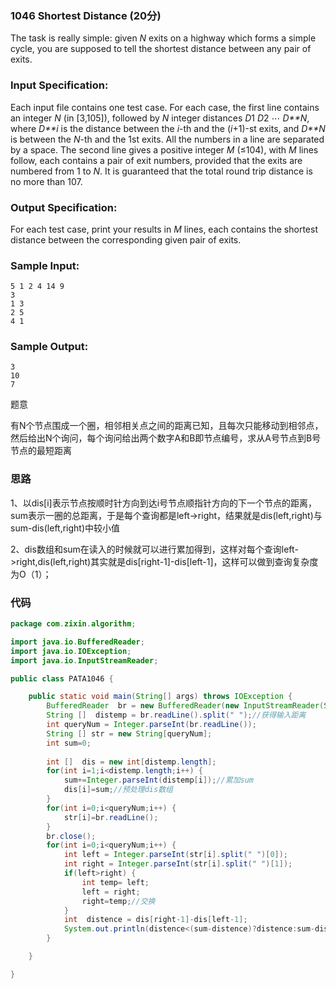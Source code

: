 ### **1046** **Shortest Distance** (20分)

The task is really simple: given *N* exits on a highway which forms a simple cycle, you are supposed to tell the shortest distance between any pair of exits.

### Input Specification:

Each input file contains one test case. For each case, the first line contains an integer *N* (in [3,105]), followed by *N* integer distances *D*1 *D*2 ⋯ *D**N*, where *D**i* is the distance between the *i*-th and the (*i*+1)-st exits, and *D**N* is between the *N*-th and the 1st exits. All the numbers in a line are separated by a space. The second line gives a positive integer *M* (≤104), with *M* lines follow, each contains a pair of exit numbers, provided that the exits are numbered from 1 to *N*. It is guaranteed that the total round trip distance is no more than 107.

### Output Specification:

For each test case, print your results in *M* lines, each contains the shortest distance between the corresponding given pair of exits.

### Sample Input:

```in
5 1 2 4 14 9
3
1 3
2 5
4 1
```

### Sample Output:

```out
3
10
7
```

题意

有N个节点围成一个圈，相邻相关点之间的距离已知，且每次只能移动到相邻点，然后给出N个询问，每个询问给出两个数字A和B即节点编号，求从A号节点到B号节点的最短距离

### 思路

1、以dis[i]表示节点按顺时针方向到达i号节点顺指针方向的下一个节点的距离，sum表示一圈的总距离，于是每个查询都是left->right，结果就是dis(left,right)与sum-dis(left,right)中较小值

2、dis数组和sum在读入的时候就可以进行累加得到，这样对每个查询left->right,dis(left,right)其实就是dis[right-1]-dis[left-1]，这样可以做到查询复杂度为O（1）；



### 代码

```java
package com.zixin.algorithm;

import java.io.BufferedReader;
import java.io.IOException;
import java.io.InputStreamReader;

public class PATA1046 {

	public static void main(String[] args) throws IOException {
		BufferedReader  br = new BufferedReader(new InputStreamReader(System.in));
		String []  distemp = br.readLine().split(" ");//获得输入距离
		int queryNum = Integer.parseInt(br.readLine());
		String [] str = new String[queryNum];
		int sum=0;
		
		int []  dis = new int[distemp.length];
		for(int i=1;i<distemp.length;i++) {
			sum+=Integer.parseInt(distemp[i]);//累加sum
			dis[i]=sum;//预处理dis数组
		}
		for(int i=0;i<queryNum;i++) {
			str[i]=br.readLine();
		}
		br.close();
		for(int i=0;i<queryNum;i++) {
			int left = Integer.parseInt(str[i].split(" ")[0]);
			int right = Integer.parseInt(str[i].split(" ")[1]);
			if(left>right) {
				int temp= left;
				left = right;
				right=temp;//交换
			}
			int  distence = dis[right-1]-dis[left-1];
			System.out.println(distence<(sum-distence)?distence:sum-distence);
		}

	}

}

```


